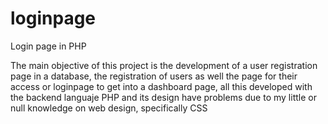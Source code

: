 # loginpage
Login page in PHP

The main objective of this project is the development of a user registration page in a database, 
the registration of users as well the page for their access or loginpage to get into a dashboard 
page, all this developed with the backend languaje PHP and its design have problems due to my little
or null knowledge on web design, specifically CSS

